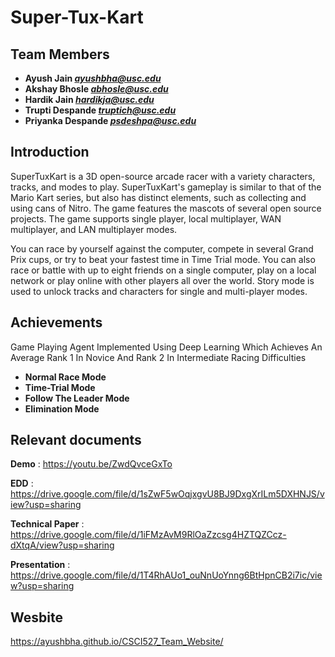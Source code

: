 # Super-Tux-Kart

## Team Members

- **Ayush Jain <i>ayushbha@usc.edu</i>**
- **Akshay Bhosle <i>abhosle@usc.edu</i>**
- **Hardik Jain <i>hardikja@usc.edu</i>**
- **Trupti Despande <i>truptich@usc.edu</i>**
- **Priyanka Despande <i>psdeshpa@usc.edu</i>**

## Introduction

SuperTuxKart is a 3D open-source arcade racer with a variety characters, tracks, and modes to play. SuperTuxKart's gameplay is similar to that of the Mario Kart series, but also has distinct elements, such as collecting and using cans of Nitro. The game features the mascots of several open source projects. The game supports single player, local multiplayer, WAN multiplayer, and LAN multiplayer modes.

You can race by yourself against the computer, compete in several Grand Prix cups, or try to beat your fastest time in Time Trial mode. You can also race or battle with up to eight friends on a single computer, play on a local network or play online with other players all over the world. Story mode is used to unlock tracks and characters for single and multi-player modes.


## Achievements

Game Playing Agent Implemented Using Deep Learning Which Achieves An Average Rank 1 In Novice And Rank 2 In Intermediate Racing Difficulties

- **Normal Race Mode**
- **Time-Trial Mode**
- **Follow The Leader Mode**
- **Elimination Mode**


## Relevant documents

**Demo** : https://youtu.be/ZwdQvceGxTo

**EDD** : https://drive.google.com/file/d/1sZwF5wOqjxgvU8BJ9DxgXrILm5DXHNJS/view?usp=sharing

**Technical Paper** : https://drive.google.com/file/d/1iFMzAvM9RlOaZzcsg4HZTQZCcz-dXtqA/view?usp=sharing

**Presentation** : https://drive.google.com/file/d/1T4RhAUo1_ouNnUoYnng6BtHpnCB2i7ic/view?usp=sharing

## Wesbite

https://ayushbha.github.io/CSCI527_Team_Website/
